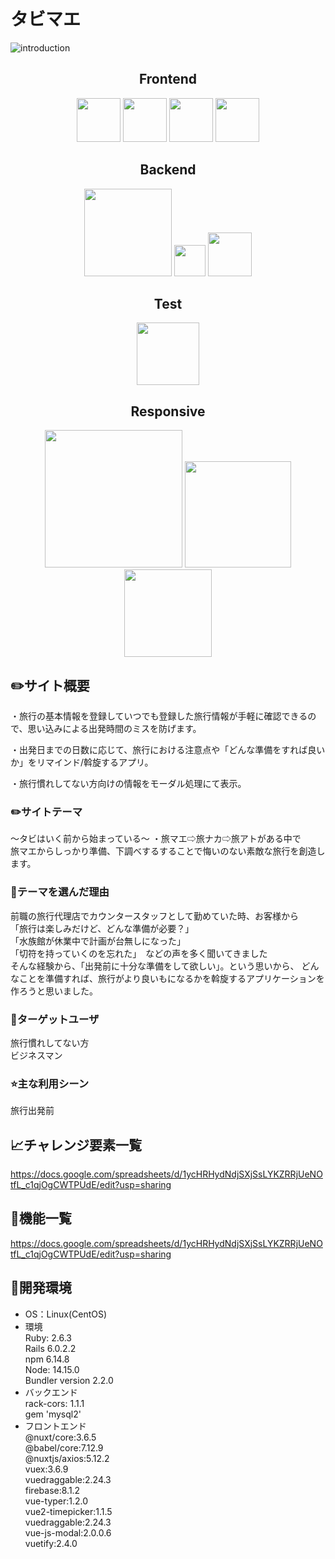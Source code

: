 # タビマエ
![introduction](https://user-images.githubusercontent.com/71075728/109951384-f8b57880-7d20-11eb-85b2-90225c24a175.gif)

<h2 align="center">Frontend</h2>
<p align="center">
  <a href="https://vuetifyjs.com/ja/"><img src="https://user-images.githubusercontent.com/71075728/109930753-5939bb00-7d0b-11eb-8ca4-2538ea8cb2a0.png" height="70px;" /></a>
  <a href="https://jp.vuejs.org/index.html"><img src="https://user-images.githubusercontent.com/71075728/109930892-7ec6c480-7d0b-11eb-9c96-e42760343d06.png" height="70px;" /></a>
  <a href="https://ja.nuxtjs.org/"><img src="https://user-images.githubusercontent.com/71075728/109931448-365bd680-7d0c-11eb-8a7f-161d364ecf49.png" height="70px;" /></a>
  <a href="https://firebase.google.com/"><img src="https://user-images.githubusercontent.com/71075728/109931051-b2a1ea00-7d0b-11eb-884f-b337fe241a2c.png" height="70px;" /></a></p>
  
<h2 align="center">Backend</h2>
<p align="center">
  <a href="https://rubyonrails.org/"><img src="https://user-images.githubusercontent.com/71075728/109932440-88e9c280-7d0d-11eb-8d30-5ebf42a7ab84.png" width="140px;" /></a>
  <a href="https://aws.amazon.com/jp/?nc2=h_lg"><img src="https://user-images.githubusercontent.com/71075728/109932638-d1a17b80-7d0d-11eb-88f7-fde6b2b8a148.png" height="50px;" /></a>
  <a href="https://www.mysql.com/jp/"><img src="https://user-images.githubusercontent.com/71075728/109932816-07466480-7d0e-11eb-9214-b3c717c03d31.png" height="70px;" /></a>
</p>
<h2 align="center">Test</h2>
<p align="center">
  <a href="https://rspec.info/"><img src="https://user-images.githubusercontent.com/71075728/109933243-89cf2400-7d0e-11eb-90db-07d76e9b9757.jpeg" height="100px;" /></a>
 </p>
 
 <h2 align="center">Responsive</h2>
<p align="center">
  <a href="https://tabimae.work/"><img src="https://user-images.githubusercontent.com/71075728/110070566-9f4f5700-7dbd-11eb-87e1-f4c8b6af343a.JPG" height="220px;" /></a>
  <a href="https://tabimae.work/"><img src="https://user-images.githubusercontent.com/71075728/110073247-6a91ce80-7dc2-11eb-986d-98e26e85e188.JPG" height="170px;" /></a>
  <a href="https://tabimae.work/"><img src="https://user-images.githubusercontent.com/71075728/110070593-a8d8bf00-7dbd-11eb-9e67-a76e81df1083.JPG" height="140px;" /></a>
 </p>
 
 
## :pencil2:サイト概要
・旅行の基本情報を登録していつでも登録した旅行情報が手軽に確認できるので、思い込みによる出発時間のミスを防げます。  

・出発日までの日数に応じて、旅行における注意点や「どんな準備をすれば良いか」をリマインド/斡旋するアプリ。  

・旅行慣れしてない方向けの情報をモーダル処理にて表示。  

### :pencil2:サイトテーマ
〜タビはいく前から始まっている〜
・旅マエ⇨旅ナカ⇨旅アトがある中で  
旅マエからしっかり準備、下調べするすることで悔いのない素敵な旅行を創造します。

### :speech_balloon:テーマを選んだ理由
前職の旅行代理店でカウンタースタッフとして勤めていた時、お客様から   
「旅行は楽しみだけど、どんな準備が必要？」  
「水族館が休業中で計画が台無しになった」  
「切符を持っていくのを忘れた」　などの声を多く聞いてきました  
そんな経験から、「出発前に十分な準備をして欲しい」。という思いから、 
どんなことを準備すれば、旅行がより良いもになるかを斡旋するアプリケーションを作ろうと思いました。

### :busts_in_silhouette:ターゲットユーザ
旅行慣れしてない方  
ビジネスマン

### :star:主な利用シーン
旅行出発前


## :chart_with_upwards_trend:チャレンジ要素一覧
https://docs.google.com/spreadsheets/d/1ycHRHydNdjSXjSsLYKZRRjUeNOtfL_c1qjOgCWTPUdE/edit?usp=sharing


## :memo:機能一覧
https://docs.google.com/spreadsheets/d/1ycHRHydNdjSXjSsLYKZRRjUeNOtfL_c1qjOgCWTPUdE/edit?usp=sharing


## :memo:開発環境
- OS：Linux(CentOS)  
- 環境  
Ruby: 2.6.3  
Rails 6.0.2.2  
npm 6.14.8  
Node: 14.15.0  
Bundler version 2.2.0  
- バックエンド  
rack-cors: 1.1.1  
gem 'mysql2'  
- フロントエンド  
@nuxt/core:3.6.5  
@babel/core:7.12.9  
@nuxtjs/axios:5.12.2  
vuex:3.6.9  
vuedraggable:2.24.3  
firebase:8.1.2  
vue-typer:1.2.0  
vue2-timepicker:1.1.5  
vuedraggable:2.24.3  
vue-js-modal:2.0.0.6  
vuetify:2.4.0  


